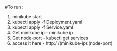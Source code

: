 #To run :
1. minikube start
2. kubectl apply -f Deployment.yaml
3. kubectl apply -f Service.yaml
4. Get minikube ip - minikube ip
5. Get node-port - kubectl get services
6. access it here - http:/ /(minikube-ip):(node-port)
